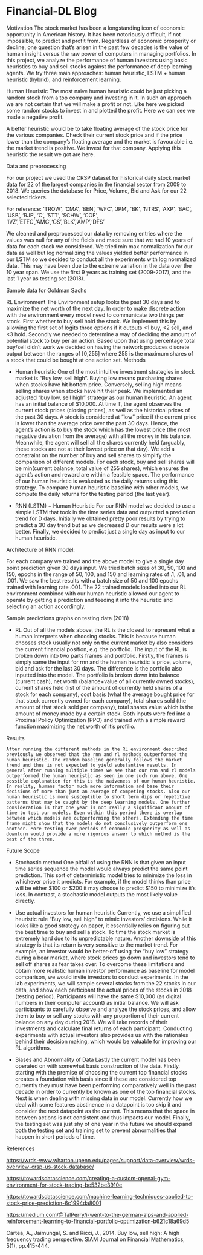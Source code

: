 # Financial-DL Blog

Motivation
The stock market has been a longstanding icon of economic opportunity in American history. It has been notoriously difficult, if not impossible, to predict and profit from. Regardless of economic prosperity or decline, one question that’s arisen in the past few decades is the value of human insight versus the raw power of computers in managing portfolios. In this project, we analyze the performance of human investors using basic heuristics to buy and sell stocks against the performance of deep learning agents. We try three main approaches: human heuristic, LSTM + human heuristic (hybrid), and reinforcement learning. 



Human Heuristic
 The most naive human heuristic could be just picking a random stock from a top company and investing in it. In such an approach we are not certain that we will make a profit or not. Like here we picked some random stocks to invest in and plotted the profit.
Here we can see we made a negative profit.


A better heuristic would be to take floating average of the stock price for the various companies. Check their current stock price and if the price lower than the company’s floating average and the market is favourable i.e. the market trend is positive. We invest for that company. Applying this heuristic the result we got are here. 





Data and preprocessing

For our project we used the CRSP dataset for historical daily stock market data for 22 of the largest companies in the financial sector from 2009 to 2018. We queries the database for Price, Volume, Bid and Ask for our 22 selected tickers. 

For reference:
‘TROW’, ‘CMA’, ‘BEN’, ‘WFC’, ‘JPM’, ‘BK’, ‘NTRS’, ‘AXP’, ‘BAC’, ‘USB’, ‘RJF’, ‘C’, ‘STT’, ‘SCHW’, ‘COF’, ‘IVZ’,‘ETFC’,‘AMG’,‘GS’,‘BLK’,‘AMP’,‘DFS’

We cleaned and preprocessed our data by removing entries where the values was null for any of the fields and made sure that we had 10 years of data for each stock we considered. We tried min max normalization for our data as well but log normalizing the values yielded better performance in our LSTM so we decided to conduct all the experiments with log normalized data. This may have been due to the extreme variation in the data over the 10 year span. We use the first 9 years as training set (2009-2017), and the last 1 year as testing set (2018). 

Sample data for Goldman Sachs



RL Environment
 	The Environment setup looks the past 30 days and to maximize the net worth of the next day. In order to make discrete action with the environment every model need to communicate two things per stock. First whether to buy sell hold the stock. We implement this by allowing the first set of logits three options if it outputs <1 buy, <2 sell, and <3 hold. Secondly we needed to determine a way of deciding the amount of potential stock to buy per an action. Based upon that using percentage total buy/sell didn’t work we decided on having the network produces discrete output between the ranges of [0,255] where 255 is the maximum shares of a stock that could be bought at one action set. 
Methods
-	Human heuristic
	One of the most intuitive investment strategies in stock market is “Buy low, sell high”. Buying low means purchasing shares when stocks have hit bottom price. Conversely, selling high means selling shares when stocks have hit their peak. We implemented an adjusted “buy low, sell high” strategy as our human heuristic. An agent has an initial balance of $10,000. At time T, the agent observes the current stock prices (closing prices), as well as the historical prices of the past 30 days. A stock is considered at “low” price if the current price is lower than the average price over the past 30 days. Hence, the agent’s action is to buy the stock which has the lowest price (the most negative deviation from the average) with all the money in his balance. Meanwhile, the agent will sell all the shares currently held (arguably, these stocks are not at their lowest price on that day). We add a constraint on the number of buy and sell shares to simplify the comparison of different models. For each stock, buy and sell shares will be min(current balance, total value of 255 shares), which ensures the agent’s action and reward are within a feasible space. The performance of our human heuristic is evaluated as the daily returns using this strategy. To compare human heuristic baseline with other models, we compute the daily returns for the testing period (the last year). 

-	RNN (LSTM) + Human Heuristic
	For our RNN model we decided to use a simple LSTM that took in the time series data and outputted a prediction trend for D days. Initially we obtained pretty poor results by trying to predict a 30 day trend but as we decreased D our results were a lot better. Finally, we decided to predict just a single day as input to our human heuristic. 

Architecture of RNN model:


For each company we trained and the above model to give a single day point prediction given 30 days input. We tried batch sizes of 30, 50, 100  and 150, epochs in the range of 50, 100, and 150 and learning rates of .1, .01, and .001. We saw the best results with a batch size of 50 and 100 epochs trained with learning rate .001.  The 22 trained models loaded into our RL environment combined with our human heuristic allowed our agent to operate by getting a prediction and feeding it into the heuristic and selecting an action accordingly.

Sample predictions graphs on testing data (2018)



- 	RL
	Out of all the models above, the RL is the closest to represent what a human interprets when choosing stocks. This is because human chooses stock usually not only on the current market by also considers the current financial position, e.g. the portfolio. The input of the RL is broken down into two parts frames and portfolio. Firstly, the frames is simply same the input for rnn and the human heuristic is price, volume, bid and ask for the last 30 days. The difference is the portfolio also inputted into the model. The portfolio is broken down into balance (current cash), net worth (balance+value of all currently owned stocks), current shares held (list of the amount of currently held shares of a stock for each company), cost basis (what the average bought price for that stock currently owned for each company), total shares sold (the amount of that stock sold per company), total shares value which is the amount of money made by a certain stock. Both inputs were fed into a Proximal Policy Optimization (PPO) and trained with a simple reward function maximizing the net worth of it’s profilio.   

Results


	After running the different methods in the RL environment described previously we observed that the rnn and rl methods outperformed the human heuristic. The random baseline generally follows the market trend and thus is not expected to yield substantive results. In general after running multiple times we see that our rnn and rl models outperformed the human heuristic as seen in one such run above. One possible explanation for this is the naiveness of our human heuristic. In reality, humans factor much more information and base their decisions of more than just an average of competing stocks. Also our human heuristic is more susceptible to short term dips or repetitive patterns that may be caught by the deep learning models. One further consideration is that one year is not really a significant amount of time to test our models. Even within this period there is overlap between which models are outperforming the others. Extending the time frame might show that the models do not conclusively outperform one another. More testing over periods of economic prosperity as well as downturn would provide a more rigorous answer to which method is the best of the three.
 


Future Scope
-	Stochastic method
	One pitfall of using the RNN is that given an input time series sequence the model would always predict the same point prediction. This sort of deterministic model tries to minimize the loss in whichever price it predicts. For example, if the model thinks than price will be either $100 or $200 it may choose to predict $150 to minimize it’s loss. In contrast, a stochastic model outputs the most likely value directly.

-	Use actual investors for human heuristic
	Currently, we use a simplified heuristic rule “Buy low, sell high” to mimic investors’ decisions. While it looks like a good strategy on paper, it essentially relies on figuring out the best time to buy and sell a stock. To time the stock market is extremely hard due to its unpredictable nature. Another downside of this strategy is that its return is very sensitive to the market trend. For example, an investor would be better-off using the “buy low” strategy during a bear market, where stock prices go down and investors tend to sell off shares as fear takes over. 
To overcome these limitations and obtain more realistic human investor performance as baseline for model comparison, we would invite investors to conduct experiments. In the lab experiments, we will sample several stocks from the 22 stocks in our data, and show each participant the actual prices of the stocks in 2018 (testing period). Participants will have the same $10,000 (as digital numbers in their computer account) as initial balance. We will ask participants to carefully observe and analyze the stock prices, and allow them to buy or sell any stocks with any proportion of their current balance on any day during 2018. We will take records of their investments and calculate final returns of each participant. Conducting experiments with actual investors also provides us with the rationales behind their decision making, which would be valuable for improving our RL algorithms. 

-	Biases and Abnormality of Data
Lastly the current model has been operated on with somewhat basis construction of the data. Firstly, starting with the premise of choosing the current top financial stocks creates a foundation with basis since if these are considered top currently they must have been performing comparatively well in the past decade in order to currently be known as one of the  top financial stocks. Next is when dealing with missing data in our model. Currently how we deal with some features abstinence in a datapoint is too skip it and consider the next datapoint as the current. This means that the space in between actions is not consistent and thus impacts our model. Finally, the testing set was just shy of one year in the future we should expand both the testing set and training set to prevent abnormalities that happen in short periods of time.    

References

https://wrds-www.wharton.upenn.edu/pages/support/data-overview/wrds-overview-crsp-us-stock-database/

https://towardsdatascience.com/creating-a-custom-openai-gym-environment-for-stock-trading-be532be3910e

https://towardsdatascience.com/machine-learning-techniques-applied-to-stock-price-prediction-6c1994da8001

https://medium.com/@TalPerry/i-went-to-the-german-alps-and-applied-reinforcement-learning-to-financial-portfolio-optimization-b621c18a69d5

Cartea, A., Jaimungal, S. and Ricci, J., 2014. Buy low, sell high: A high frequency trading perspective. SIAM Journal on Financial Mathematics, 5(1), pp.415-444.
 
